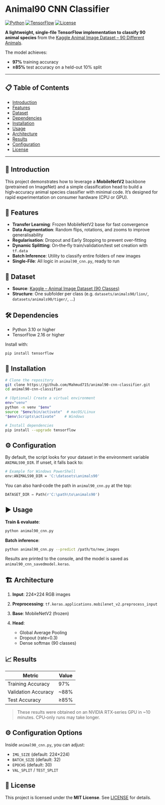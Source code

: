 # Animal90 CNN Classifier

[![Python](https://img.shields.io/badge/python-3.10%2B-blue)]()
[![TensorFlow](https://img.shields.io/badge/tensorflow-2.16%2B-orange)]()
[![License](https://img.shields.io/badge/license-MIT-green)]()

**A lightweight, single‑file TensorFlow implementation to classify 90 animal species** from the [Kaggle Animal Image Dataset – 90 Different Animals](https://www.kaggle.com/datasets/iamsouravbanerjee/animal-image-dataset-90-different-animals).

The model achieves:

* **97%** training accuracy
* **≥85%** test accuracy on a held-out 10% split

---

## 📋 Table of Contents

* [Introduction](#introduction)
* [Features](#features)
* [Dataset](#dataset)
* [Dependencies](#dependencies)
* [Installation](#installation)
* [Usage](#usage)
* [Architecture](#architecture)
* [Results](#results)
* [Configuration](#configuration)
* [License](#license)

---

## 📝 Introduction

This project demonstrates how to leverage a **MobileNetV2** backbone (pretrained on ImageNet) and a simple classification head to build a high‑accuracy animal species classifier with minimal code. It’s designed for rapid experimentation on consumer hardware (CPU or GPU).

## 🌟 Features

* **Transfer Learning**: Frozen MobileNetV2 base for fast convergence
* **Data Augmentation**: Random flips, rotations, and zooms to improve generalisability
* **Regularisation**: Dropout and Early Stopping to prevent over‑fitting
* **Dynamic Splitting**: On‑the‑fly train/validation/test set creation with `tf.data`
* **Batch Inference**: Utility to classify entire folders of new images
* **Single‑File**: All logic in `animal90_cnn.py`, ready to run

## 📂 Dataset

* **Source**: [Kaggle – Animal Image Dataset (90 Classes)](https://www.kaggle.com/datasets/iamsouravbanerjee/animal-image-dataset-90-different-animals)
* **Structure**: One subfolder per class (e.g. `datasets/animals90/lion/`, `datasets/animals90/tiger/`, …)

## 🛠 Dependencies

* Python 3.10 or higher
* TensorFlow 2.16 or higher

Install with:

```bash
pip install tensorflow
```

## 🚀 Installation

```bash
# Clone the repository
git clone https://github.com/Mahmud715/animal90-cnn-classifier.git
cd animal90-cnn-classifier

# (Optional) Create a virtual environment
env="venv"
python -m venv "$env"
source "$env/bin/activate"  # macOS/Linux
"$env\Scripts\activate"    # Windows

# Install dependencies
pip install --upgrade tensorflow
```

## ⚙️ Configuration

By default, the script looks for your dataset in the environment variable `ANIMALS90_DIR`. If unset, it falls back to:

```bash
# Example for Windows PowerShell
env:ANIMALS90_DIR = 'C:\datasets\animals90'
```

You can also hard‑code the path in `animal90_cnn.py` at the top:

```python
DATASET_DIR = Path(r'C:\path\to\animals90')
```

## ▶️ Usage

**Train & evaluate**:

```bash
python animal90_cnn.py
```

**Batch inference**:

```bash
python animal90_cnn.py --predict /path/to/new_images
```

Results are printed to the console, and the model is saved as `animal90_cnn_savedmodel.keras`.

## 🏗 Architecture

1. **Input**: 224×224 RGB images
2. **Preprocessing**: `tf.keras.applications.mobilenet_v2.preprocess_input`
3. **Base**: MobileNetV2 (frozen)
4. **Head**:

   * Global Average Pooling
   * Dropout (rate=0.3)
   * Dense softmax (90 classes)

## 📈 Results

| Metric              | Value |
| ------------------- | ----- |
| Training Accuracy   | 97%   |
| Validation Accuracy | \~88% |
| Test Accuracy       | ≥85%  |

> These results were obtained on an NVIDIA RTX‑series GPU in \~10 minutes. CPU‑only runs may take longer.

## ⚙️ Configuration Options

Inside `animal90_cnn.py`, you can adjust:

* `IMG_SIZE` (default: 224×224)
* `BATCH_SIZE` (default: 32)
* `EPOCHS` (default: 30)
* `VAL_SPLIT` / `TEST_SPLIT`

## 📜 License

This project is licensed under the **MIT License**. See [LICENSE](LICENSE) for details.
